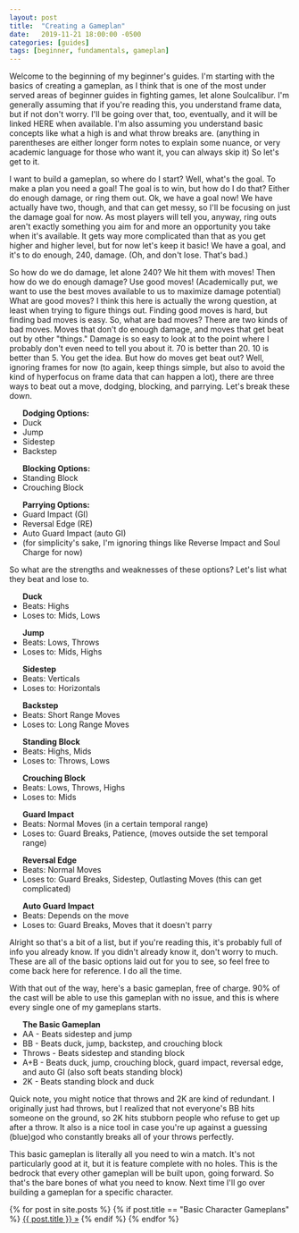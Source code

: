 ```yaml
---
layout: post
title:  "Creating a Gameplan"
date:   2019-11-21 18:00:00 -0500
categories: [guides]
tags: [beginner, fundamentals, gameplan]
---
```

Welcome to the beginning of my beginner's guides. I'm starting with the basics of creating a gameplan, as I think that is one of the most under served areas of beginner guides in fighting games, let alone Soulcalibur. I'm generally assuming that if you're reading this, you understand frame data, but if not don't worry. I'll be going over that, too, eventually, and it will be linked HERE when available. I'm also assuming you understand basic concepts like what a high is and what throw breaks are. (anything in parentheses are either longer form notes to explain some nuance, or very academic language for those who want it, you can always skip it) So let's get to it.

I want to build a gameplan, so where do I start? Well, what's the goal. To make a plan you need a goal! The goal is to win, but how do I do that? Either do enough damage, or ring them out. Ok, we have a goal now! We have actually have two, though, and that can get messy, so I'll be focusing on just the damage goal for now. As most players will tell you, anyway, ring outs aren't exactly something you aim for and more an opportunity you take when it's available. It gets way more complicated than that as you get higher and higher level, but for now let's keep it basic! We have a goal, and it's to do enough, 240, damage. (Oh, and don't lose. That's bad.)

So how do we do damage, let alone 240? We hit them with moves! Then how do we do enough damage? Use good moves! (Academically put, we want to use the best moves available to us to maximize damage potential) What are good moves? I think this here is actually the wrong question, at least when trying to figure things out. Finding good moves is hard, but finding bad moves is easy. So, what are bad moves? There are two kinds of bad moves. Moves that don't do enough damage, and moves that get beat out by other "things." Damage is so easy to look at to the point where I probably don't even need to tell you about it. 70 is better than 20. 10 is better than 5. You get the idea. But how do moves get beat out? Well, ignoring frames for now (to again, keep things simple, but also to avoid the kind of hyperfocus on frame data that can happen a lot), there are three ways to beat out a move, dodging, blocking, and parrying. Let's break these down.

<ul>
<b>Dodging Options:</b>
<li>Duck</li>
<li>Jump</li>
<li>Sidestep</li>
<li>Backstep</li>
</ul>

<ul>
<b>Blocking Options:</b>
<li>Standing Block</li>
<li>Crouching Block</li>
</ul>

<ul>
<b>Parrying Options:</b>
<li>Guard Impact (GI)</li>
<li>Reversal Edge (RE)</li>
<li>Auto Guard Impact (auto GI)</li>
<li>(for simplicity's sake, I'm ignoring things like Reverse Impact and Soul Charge for now)</li>
</ul>

So what are the strengths and weaknesses of these options? Let's list what they beat and lose to.

<ul>
<b>Duck</b>
<li>Beats: Highs</li>
<li>Loses to: Mids, Lows</li>
</ul>

<ul>
<b>Jump</b>
<li>Beats: Lows, Throws</li>
<li>Loses to: Mids, Highs</li>
</ul>

<ul>
<b>Sidestep</b>
<li>Beats: Verticals</li>
<li>Loses to: Horizontals</li>
</ul>

<ul>
<b>Backstep</b>
<li>Beats: Short Range Moves</li>
<li>Loses to: Long Range Moves</li>
</ul>

<ul>
<b>Standing Block</b>
<li>Beats: Highs, Mids</li>
<li>Loses to: Throws, Lows</li>
</ul>

<ul>
<b>Crouching Block</b>
<li>Beats: Lows, Throws, Highs</li>
<li>Loses to: Mids</li>
</ul>

<ul>
<b>Guard Impact</b>
<li>Beats: Normal Moves (in a certain temporal range)</li>
<li>Loses to: Guard Breaks, Patience, (moves outside the set temporal range)</li>
</ul>

<ul>
<b>Reversal Edge</b>
<li>Beats: Normal Moves</li>
<li>Loses to: Guard Breaks, Sidestep, Outlasting Moves (this can get complicated)</li>
</ul>

<ul>
<b>Auto Guard Impact</b>
<li>Beats: Depends on the move</li>
<li>Loses to: Guard Breaks, Moves that it doesn't parry</li>
</ul>

Alright so that's a bit of a list, but if you're reading this, it's probably full of info you already know. If you didn't already know it, don't worry to much. These are all of the basic options laid out for you to see, so feel free to come back here for reference. I do all the time.

With that out of the way, here's a basic gameplan, free of charge. 90% of the cast will be able to use this gameplan with no issue, and this is where every single one of my gameplans starts.

<ul>
<b>The Basic Gameplan</b>
<li>AA - Beats sidestep and jump</li>
<li>BB - Beats duck, jump, backstep, and crouching block</li>
<li>Throws - Beats sidestep and standing block</li>
<li>A+B - Beats duck, jump, crouching block, guard impact, reversal edge, and auto GI (also soft beats standing block)</li>
<li>2K - Beats standing block and duck</li>
</ul>

Quick note, you might notice that throws and 2K are kind of redundant. I originally just had throws, but I realized that not everyone's BB hits someone on the ground, so 2K hits stubborn people who refuse to get up after a throw. It also is a nice tool in case you're up against a guessing (blue)god who constantly breaks all of your throws perfectly.

This basic gameplan is literally all you need to win a match. It's not particularly good at it, but it is feature complete with no holes. This is the bedrock that every other gameplan will be built upon, going forward. So that's the bare bones of what you need to know. Next time I'll go over building a gameplan for a specific character.

<p>
  {% for post in site.posts %}
	{% if post.title == "Basic Character Gameplans" %}
		<a href="{{ post.url }}">{{ post.title }} &raquo;</a>
	{% endif %}
  {% endfor %}
</p>